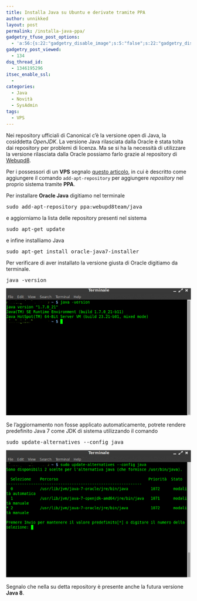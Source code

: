 ```yaml
---
title: Installa Java su Ubuntu e derivate tramite PPA
author: unnikked
layout: post
permalink: /installa-java-ppa/
gadgetry_tfuse_post_options:
  - 'a:56:{s:22:"gadgetry_disable_image";s:5:"false";s:22:"gadgetry_disable_video";s:5:"false";s:26:"gadgetry_disable_post_meta";s:5:"false";s:23:"gadgetry_disable_author";s:5:"false";s:31:"gadgetry_disable_published_date";s:5:"false";s:24:"gadgetry_disable_coments";s:5:"false";s:28:"gadgetry_disable_author_info";s:5:"false";s:19:"gadgetry_page_title";s:13:"default_title";s:21:"gadgetry_custom_title";s:0:"";s:21:"gadgetry_single_image";s:64:"http://unnikked.tk/wp-content/uploads/2013/05/JavaLogo_black.jpg";s:30:"gadgetry_single_img_dimensions";a:2:{i:0;s:3:"586";i:1;s:3:"319";}s:28:"gadgetry_single_img_position";s:9:"alignleft";s:24:"gadgetry_thumbnail_image";s:64:"http://unnikked.tk/wp-content/uploads/2013/05/JavaLogo_black.jpg";s:27:"gadgetry_thumbnail_position";s:7:"noalign";s:19:"gadgetry_video_link";s:0:"";s:25:"gadgetry_video_dimensions";a:2:{i:0;s:3:"590";i:1;s:3:"191";}s:23:"gadgetry_video_position";s:10:"alignright";s:23:"gadgetry_header_element";s:7:"without";s:22:"gadgetry_select_slider";s:2:"-1";s:17:"gadgetry_page_map";s:0:"";s:25:"gadgetry_content_ads_post";s:4:"true";s:21:"gadgetry_top_ad_space";s:5:"false";s:21:"gadgetry_top_ad_image";s:0:"";s:19:"gadgetry_top_ad_url";s:0:"";s:23:"gadgetry_top_ad_adsense";s:0:"";s:28:"gadgetry_bfcontent_ads_space";s:5:"false";s:23:"gadgetry_bfcontent_type";s:5:"image";s:25:"gadgetry_bfcontent_number";s:3:"one";s:29:"gadgetry_bfcontent_ads_image1";s:0:"";s:27:"gadgetry_bfcontent_ads_url1";s:0:"";s:31:"gadgetry_bfcontent_ads_adsense1";s:0:"";s:29:"gadgetry_bfcontent_ads_image2";s:0:"";s:27:"gadgetry_bfcontent_ads_url2";s:0:"";s:31:"gadgetry_bfcontent_ads_adsense2";s:0:"";s:29:"gadgetry_bfcontent_ads_image3";s:0:"";s:27:"gadgetry_bfcontent_ads_url3";s:0:"";s:31:"gadgetry_bfcontent_ads_adsense3";s:0:"";s:29:"gadgetry_bfcontent_ads_image4";s:0:"";s:27:"gadgetry_bfcontent_ads_url4";s:0:"";s:31:"gadgetry_bfcontent_ads_adsense4";s:0:"";s:29:"gadgetry_bfcontent_ads_image5";s:0:"";s:27:"gadgetry_bfcontent_ads_url5";s:0:"";s:31:"gadgetry_bfcontent_ads_adsense5";s:0:"";s:29:"gadgetry_bfcontent_ads_image6";s:0:"";s:27:"gadgetry_bfcontent_ads_url6";s:0:"";s:31:"gadgetry_bfcontent_ads_adsense6";s:0:"";s:29:"gadgetry_bfcontent_ads_image7";s:0:"";s:27:"gadgetry_bfcontent_ads_url7";s:0:"";s:31:"gadgetry_bfcontent_ads_adsense7";s:0:"";s:19:"gadgetry_hook_space";s:5:"false";s:19:"gadgetry_hook_image";s:0:"";s:17:"gadgetry_hook_url";s:0:"";s:21:"gadgetry_hook_adsense";s:0:"";s:25:"gadgetry_content_subtitle";s:0:"";s:20:"gadgetry_content_top";s:0:"";s:23:"gadgetry_content_bottom";s:0:"";}'
gadgetry_post_viewed:
  - 134
dsq_thread_id:
  - 1346195296
itsec_enable_ssl:
  - 
categories:
  - Java
  - Novità
  - SysAdmin
tags:
  - VPS
---
```

<div align="center">
  <!-- unnikked - responsive - header --><ins class="adsbygoogle" style="display:block" data-ad-client="ca-pub-3846608868139288" data-ad-slot="2778724254" data-ad-format="auto"></ins>
</div>

  


Nei repository ufficiali di Canonical c&#8217;è la versione open di Java, la cosiddetta *OpenJDK*. La versione Java rilasciata dalla Oracle è stata tolta dai repository per problemi di licenza. Ma se si ha la necessità di utilizzare la versione rilasciata dalla Oracle possiamo farlo grazie al repository di <a href="http://www.webupd8.org/" target="_blank">Webupd8</a>.

Per i possessori di un **VPS** segnalo <a title="“add-apt-repository” aggiungi facilmente le repository" href="http://unnikked.tk/aggiungi-facilmente-le-repository/" target="_blank">questo articolo</a>, in cui è descritto come aggiungere il comando `add-apt-repository` per aggiungere *repository* nel proprio sistema tramite **PPA**.

Per installare **Oracle Java** digitiamo nel terminale

<pre class="lang:sh decode:true">sudo add-apt-repository ppa:webupd8team/java</pre>

e aggiorniamo la lista delle repository presenti nel sistema

<pre class="lang:sh decode:true">sudo apt-get update</pre>

e infine installiamo Java

<pre class="lang:default decode:true">sudo apt-get install oracle-java7-installer</pre>

Per verificare di aver installato la versione giusta di Oracle digitiamo da terminale.

<pre class="lang:sh decode:true">java -version</pre>

<img class="aligncenter" alt="" src="/wp-content/uploads/2013/05/javaversion.png" />

Se l’aggiornamento non fosse applicato automaticamente, potrete rendere predefinito Java 7 come JDK di sistema utilizzando il comando

<pre class="lang:sh decode:true">sudo update-alternatives --config java</pre>

<img class="aligncenter" alt="" src="/wp-content/uploads/2013/05/javaversionupdate.png" />

Segnalo che nella su detta repository è presente anche la futura versione **Java 8**.

  


<div align="center">
  <!-- unnikked - responsive - footer --><ins class="adsbygoogle" style="display:block" data-ad-client="ca-pub-3846608868139288" data-ad-slot="4255457452" data-ad-format="auto"></ins>
</div>